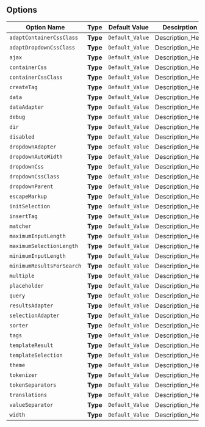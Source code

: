## Options


| Option Name | Type | Default Value | Descirption |
| --- | --- | --- | --- |
| `adaptContainerCssClass` | **Type** | `Default_Value` | Description_Here |
| `adaptDropdownCssClass` | **Type** | `Default_Value` | Description_Here |
| `ajax` | **Type** | `Default_Value` | Description_Here |
| `containerCss` | **Type** | `Default_Value` | Description_Here |
| `containerCssClass` | **Type** | `Default_Value` | Description_Here |
| `createTag` | **Type** | `Default_Value` | Description_Here |
| `data` | **Type** | `Default_Value` | Description_Here |
| `dataAdapter` | **Type** | `Default_Value` | Description_Here |
| `debug` | **Type** | `Default_Value` | Description_Here |
| `dir` | **Type** | `Default_Value` | Description_Here |
| `disabled` | **Type** | `Default_Value` | Description_Here |
| `dropdownAdapter` | **Type** | `Default_Value` | Description_Here |
| `dropdownAutoWidth` | **Type** | `Default_Value` | Description_Here |
| `dropdownCss` | **Type** | `Default_Value` | Description_Here |
| `dropdownCssClass` | **Type** | `Default_Value` | Description_Here |
| `dropdownParent` | **Type** | `Default_Value` | Description_Here |
| `escapeMarkup` | **Type** | `Default_Value` | Description_Here |
| `initSelection` | **Type** | `Default_Value` | Description_Here |
| `insertTag` | **Type** | `Default_Value` | Description_Here |
| `matcher` | **Type** | `Default_Value` | Description_Here |
| `maximumInputLength` | **Type** | `Default_Value` | Description_Here |
| `maximumSelectionLength` | **Type** | `Default_Value` | Description_Here |
| `minimumInputLength` | **Type** | `Default_Value` | Description_Here |
| `minimumResultsForSearch` | **Type** | `Default_Value` | Description_Here |
| `multiple` | **Type** | `Default_Value` | Description_Here |
| `placeholder` | **Type** | `Default_Value` | Description_Here |
| `query` | **Type** | `Default_Value` | Description_Here |
| `resultsAdapter` | **Type** | `Default_Value` | Description_Here |
| `selectionAdapter` | **Type** | `Default_Value` | Description_Here |
| `sorter` | **Type** | `Default_Value` | Description_Here |
| `tags` | **Type** | `Default_Value` | Description_Here |
| `templateResult` | **Type** | `Default_Value` | Description_Here |
| `templateSelection` | **Type** | `Default_Value` | Description_Here |
| `theme` | **Type** | `Default_Value` | Description_Here |
| `tokenizer` | **Type** | `Default_Value` | Description_Here |
| `tokenSeparators` | **Type** | `Default_Value` | Description_Here |
| `translations` | **Type** | `Default_Value` | Description_Here |
| `valueSeparator` | **Type** | `Default_Value` | Description_Here |
| `width` | **Type** | `Default_Value` | Description_Here |

